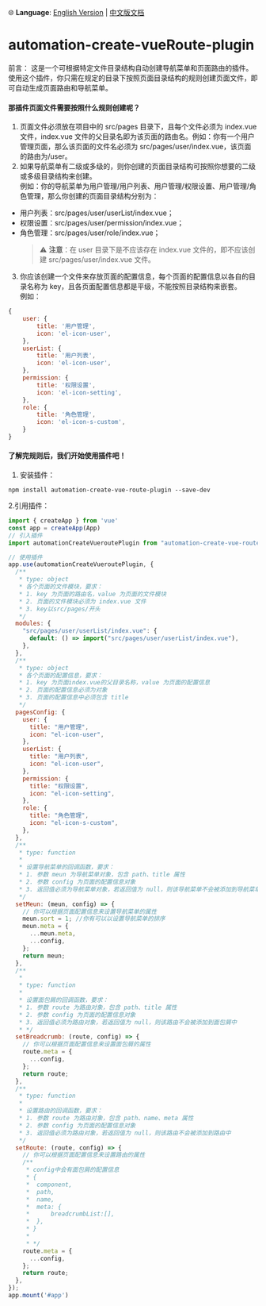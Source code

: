 🌐 **Language**: [English Version](README.md) | [中文版文档](README.zh-CN.md)

# automation-create-vueRoute-plugin

前言： 这是一个可根据特定文件目录结构自动创建导航菜单和页面路由的插件。使用这个插件，你只需在规定的目录下按照页面目录结构的规则创建页面文件，即可自动生成页面路由和导航菜单。

#### 那插件页面文件需要按照什么规则创建呢？

1. 页面文件必须放在项目中的 src/pages 目录下，且每个文件必须为 index.vue 文件，index.vue 文件的父目录名即为该页面的路由名。例如：你有一个用户管理页面，那么该页面的文件名必须为 src/pages/user/index.vue，该页面的路由为/user。
2. 如果导航菜单有二级或多级的，则你创建的页面目录结构可按照你想要的二级或多级目录结构来创建。  
   例如：你的导航菜单为用户管理/用户列表、用户管理/权限设置、用户管理/角色管理，那么你创建的页面目录结构分别为：

- 用户列表：src/pages/user/userList/index.vue；
- 权限设置：src/pages/user/permission/index.vue；
- 角色管理：src/pages/user/role/index.vue；
  > ⚠️ **注意**：在 user 目录下是不应该存在 index.vue 文件的，即不应该创建 src/pages/user/index.vue 文件。

3. 你应该创建一个文件来存放页面的配置信息，每个页面的配置信息以各自的目录名称为 key，且各页面配置信息都是平级，不能按照目录结构来嵌套。  
   例如：

```javascript
{
    user: {
        title: '用户管理',
        icon: 'el-icon-user',
    },
    userList: {
        title: '用户列表',
        icon: 'el-icon-user',
    },
    permission: {
        title: '权限设置',
        icon: 'el-icon-setting',
    },
    role: {
        title: '角色管理',
        icon: 'el-icon-s-custom',
    }
}
```

#### 了解完规则后，我们开始使用插件吧！

1. 安装插件：

```shell
npm install automation-create-vue-route-plugin --save-dev
```

2.引用插件：

```javascript
import { createApp } from 'vue'
const app = createApp(App)
// 引入插件
import automationCreateVueroutePlugin from "automation-create-vue-route-plugin";

// 使用插件
app.use(automationCreateVueroutePlugin, {
  /**
   * type: object
   * 各个页面的文件模块，要求：
   * 1. key 为页面的路由名，value 为页面的文件模块
   * 2. 页面的文件模块必须为 index.vue 文件
   * 3. key以src/pages/开头
   */
  modules: {
    "src/pages/user/userList/index.vue": {
      default: () => import("src/pages/user/userList/index.vue"),
    },
  },
  /**
   * type: object
   * 各个页面的配置信息，要求：
   * 1. key 为页面index.vue的父目录名称，value 为页面的配置信息
   * 2. 页面的配置信息必须为对象
   * 3. 页面的配置信息中必须包含 title
   */
  pagesConfig: {
    user: {
      title: "用户管理",
      icon: "el-icon-user",
    },
    userList: {
      title: "用户列表",
      icon: "el-icon-user",
    },
    permission: {
      title: "权限设置",
      icon: "el-icon-setting",
    },
    role: {
      title: "角色管理",
      icon: "el-icon-s-custom",
    },
  },
  /**
   * type: function
   *
   * 设置导航菜单的回调函数，要求：
   * 1. 参数 meun 为导航菜单对象，包含 path、title 属性
   * 2. 参数 config 为页面的配置信息对象
   * 3. 返回值必须为导航菜单对象，若返回值为 null，则该导航菜单不会被添加到导航菜单中
   */
  setMeun: (meun, config) => {
    // 你可以根据页面配置信息来设置导航菜单的属性
    meun.sort = 1; //你有可以以设置导航菜单的排序
    meun.meta = {
      ...meun.meta,
      ...config,
    };
    return meun;
  },
  /**
   *
   * type: function
   *
   * 设置面包屑的回调函数，要求：
   * 1. 参数 route 为路由对象，包含 path、title 属性
   * 2. 参数 config 为页面的配置信息对象
   * 3. 返回值必须为路由对象，若返回值为 null，则该路由不会被添加到面包屑中
   * */
  setBreadcrumb: (route, config) => {
    // 你可以根据页面配置信息来设置面包屑的属性
    route.meta = {
      ...config,
    };
    return route;
  },
  /**
   * type: function
   *
   * 设置路由的回调函数，要求：
   * 1. 参数 route 为路由对象，包含 path、name、meta 属性
   * 2. 参数 config 为页面的配置信息对象
   * 3. 返回值必须为路由对象，若返回值为 null，则该路由不会被添加到路由中
   */
  setRoute: (route, config) => {
    // 你可以根据页面配置信息来设置路由的属性
    /**
     * config中会有面包屑的配置信息
     * {
     *  component,
     *  path,
     *  name,
     *  meta: {
     *      breadcrumbList:[],
     *  },
     * }
     *
     * */
    route.meta = {
      ...config,
    };
    return route;
  },
});
app.mount('#app')
```

